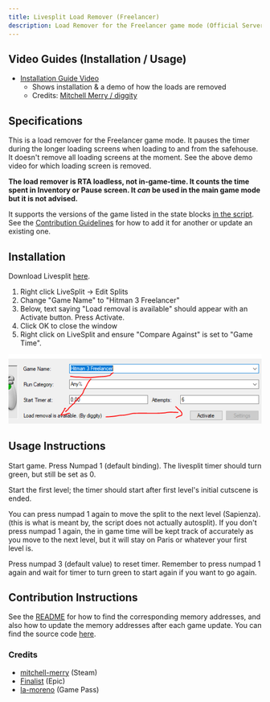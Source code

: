 ```yaml
---
title: Livesplit Load Remover (Freelancer)
description: Load Remover for the Freelancer game mode (Official Servers Only).
---
```


## Video Guides (Installation / Usage)

- [Installation Guide Video](https://youtu.be/u8pa8kJcy30)
  - Shows installation & a demo of how the loads are removed
  - Credits: [Mitchell Merry / diggity](https://github.com/mitchell-merry)

## Specifications

This is a load remover for the Freelancer game mode. It pauses the timer during the longer loading screens when loading to and from the safehouse. It doesn't remove all loading screens at the moment. See the above demo video for which loading screen is removed.

**The load remover is RTA loadless, not in-game-time. It counts the time spent in Inventory or Pause screen. It _can_ be used in the main game mode but it is not advised.**

It supports the versions of the game listed in the state blocks [in the script](https://github.com/mitchell-merry/autosplitters/blob/main/Hitman%203/hitman3.asl). See the [Contribution Guidelines](livesplit_freelancer#contribution-instructions) for how to add it for another or update an existing one.

## Installation

Download Livesplit [here](https://livesplit.org/downloads/).

1. Right click LiveSplit -> Edit Splits
2. Change "Game Name" to "Hitman 3 Freelancer"
3. Below, text saying "Load removal is available" should appear with an Activate button. Press Activate.
4. Click OK to close the window
5. Right click on LiveSplit and ensure "Compare Against" is set to "Game Time".

![image](../static/img/livesplit-freelancer.png)

## Usage Instructions

Start game. Press Numpad 1 (default binding). The livesplit timer should turn green, but still be set as 0.

Start the first level; the timer should start after first level's initial cutscene is ended.

You can press numpad 1 again to move the split to the next level (Sapienza). (this is what is meant by, the script does not actually autosplit). If you don't press numpad 1 again, the in game time will be kept track of accurately as you move to the next level, but it will stay on Paris or whatever your first level is.

Press numpad 3 (default value) to reset timer. Remember to press numpad 1 again and wait for timer to turn green to start again if you want to go again.

## Contribution Instructions

See the [README](https://github.com/mitchell-merry/autosplitters/blob/main/Hitman%203/README.md) for how to find the corresponding memory addresses, and also how to update the memory addresses after each game update. You can find the source code [here](https://github.com/mitchell-merry/autosplitters/blob/main/Hitman%203/hitman3.asl).

### Credits

- [mitchell-merry](https://github.com/mitchell-merry) (Steam)
- [Finalist](https://www.speedrun.com/user/Finalist) (Epic)
- [la-moreno](https://github.com/la-moreno) (Game Pass)
